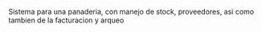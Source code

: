 Sistema para una panaderia, con manejo de stock, proveedores, asi como tambien de la facturacion y arqueo
